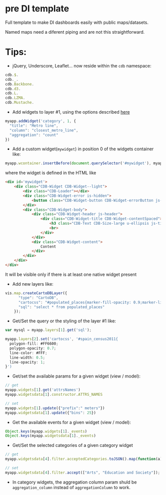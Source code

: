 # pre DI template

Full template to make DI dashboards easily with public maps/datasets.

Named maps need a diferent piping and are not this straightforward.

# Tips:

* jQuery, Underscore, Leaflet... now reside within the `cdb` namespace:
```javascript
cdb.$.
cdb._.
cdb.Backbone.
cdb.d3.
cdb.L.
cdb.LZMA.
cdb.Mustache.
```

* Add widgets to layer #1, using the options described [here](https://github.com/CartoDB/deep-insights.js/blob/master/doc/api.md)
```javascript
myapp.addWidget('category', 1, {
  "title": "Metro line",
  "column": "closest_metro_line",
  "aggregation": "count"
})
```

* Add a custom widget(`mywidget`) in position 0 of the widgets container like:

```javascript
myapp.wcontainer.insertBefore(document.querySelector('#mywidget'), myapp.wcontainer.children[0]);
```

where the widget is defined in the HTML like

```html
<div id='mywidget'>
    <div class="CDB-Widget CDB-Widget--light">
        <div class="CDB-Loader"></div>
        <div class="CDB-Widget-error is-hidden">
            <button class="CDB-Widget-button CDB-Widget-errorButton js-refresh"> <span class="CDB-Widget-textSmall CDB-Widget-textSmall--bold">REFRESH</span> </button>
        </div>
        <div class="CDB-Widget-body">
            <div class="CDB-Widget-header js-header">
                <div class="CDB-Widget-title CDB-Widget-contentSpaced">
                    <h3 class="CDB-Text CDB-Size-large u-ellipsis js-title">Title</h3>
                    <br>
                </div>
            </div>
            <div class="CDB-Widget-content">
                Content
            </div>
        </div>
    </div>
</div>
```

It will be visible only if there is at least one native widget present

* Add new layers like:

```javascript
vis.map.createCartoDBLayer({
      "type": "CartoDB",
      "cartocss": "#populated_places{marker-fill-opacity: 0.9;marker-line-width: 0;marker-line-opacity: 1;marker-placement: point;marker-type: ellipse;marker-width: 2;marker-fill: #FFFFFF;marker-allow-overlap: true;}",
      "sql": "select * from populated_places"
    });
```

* Get/Set the query or the styling of the layer #1 like:

```javascript
var mysql = myapp.layers[1].get('sql');

myapp.layers[2].set('cartocss', '#spain_census2011{
  polygon-fill: #FF6600;
  polygon-opacity: 0.7;
  line-color: #FFF;
  line-width: 0.5;
  line-opacity: 1;
}')
```

* Get/set the available params for a given widget (view / model):

```javascript
// get
myapp.widgets[1].get('attrsNames')
myapp.widgetsdata[1].constructor.ATTRS_NAMES

// set
myapp.widgets[1].update({"prefix":" meters"})
myapp.widgetsdata[1].update({"bins": 25})
```

* Get the available events for a given widget (view / model):

```javascript
Object.keys(myapp.widgets[1]._events)
Object.keys(myapp.widgetsdata[1]._events)
```

* Get/Set the selected categories of a given category widget

```javascript
// get
myapp.widgetsdata[4].filter.acceptedCategories.toJSON().map(function(a){return a.name})

// set
myapp.widgetsdata[4].filter.accept(["Arts", "Education and Society"]);
```

* In category widgets, the aggregation column param shuld be `aggregation_column` instead of `aggregationColumn` to work.
